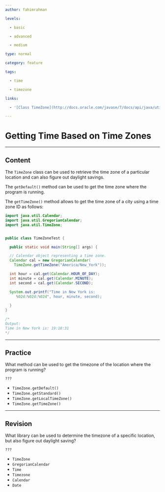 ```yaml
---
author: fahimrahman

levels:

  - basic

  - advanced

  - medium

type: normal

category: feature

tags:

  - time

  - timezone

links:

  - '[Class TimeZone](http://docs.oracle.com/javase/7/docs/api/java/util/TimeZone.html){website}'

---
```


# Getting Time Based on Time Zones

---
## Content

The `TimeZone` class can be used to retrieve the time zone of a particular location and can also figure out daylight savings. 

The `getDefault()` method can be used to get the time zone where the program is running.

The `getTimeZone()` method allows to get the time zone of a city using a time zone ID as follows:

```java
import java.util.Calendar;
import java.util.GregorianCalendar;
import java.util.TimeZone;


public class TimeZoneTest {

  public static void main(String[] args) {

  // Calendar object representing a time zone.
  Calendar cal = new GregorianCalendar(
    TimeZone.getTimeZone("America/New_York"));

  int hour = cal.get(Calendar.HOUR_OF_DAY);
  int minute = cal.get(Calendar.MINUTE);
  int second = cal.get(Calendar.SECOND);

  System.out.printf("Time in New York is:
     %02d:%02d:%02d", hour, minute, second);
	
  }
}

/*
Output: 
Time in New York is: 19:18:31
*/
```

---
## Practice

What method can be used to get the timezone of the location where the program is running?

`???`


* `TimeZone.getDefault()` 
* `TimeZone.getStandard()` 
* `TimeZone.getLocalTimeZone()` 
* `TimeZone.getTimeZone()`

---
## Revision

What library can be used to determine the timezone of a specific location, but also figure out daylight saving?

`???`


* `TimeZone` 
* `GregorianCalendar` 
* `Time` 
* `Timezone` 
* `Calendar` 
* `Date`
